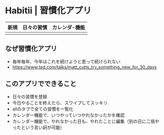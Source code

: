 # Habitii | 習慣化アプリ
| 新規 | 日々の習慣 | カレンダ-機能 |
|---|---|---|
|||

## なぜ習慣化アプリ
- 毎年毎年、今年はこれを続けようと思って続けられない
- https://www.ted.com/talks/matt_cutts_try_something_new_for_30_days

## このアプリでできること
- 日々の習慣を登録
- 今日やることを終えたら、スワイプしてスッキリ
- allのタブで全ての習慣を一覧化
- カレンダー機能で、いつやっていつやれなかったかを確認
- カレンダー機能で、やれなかった日も、やれたことに編集（別の日に二倍やったという言い訳が可能）
